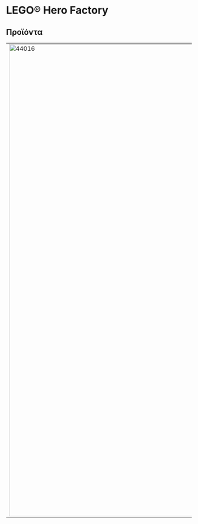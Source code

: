<h1>LEGO® Hero Factory</h1>
<h2>Προϊόντα</h2>
<table>
<tr>
<td rowspan="2"><img alt="44016" src="https://www.lego.com/cdn/product-assets/product.img.pri/44016_prod.jpg" width="1280"></td>
<td><b>44016 ΣΑΓΟΝΑΣ ΕΝΑΝΤΙΟΝ STORMER</b></td>
</tr>
<tr>
<td>Ετοιμαστείτε για δράση, Χίροουζ! Ο ΣΑΓΟΝΑΣ, ένα άγριο πλάσμα με μοχθηρά νύχια και πολλά μάτια, έχει βγει από τη ρωγμή που άφησε ο σεισμός και απειλεί τους πολίτες της Αντρόπολις Σίτυ. Μπορεί ο STORMER να προειδοποιήσει εγκαίρως τους ήρωες για την απειλή χρησιμοποιώντας τη συσκευή επικοινωνίας του; Θα είναι αρκετό ένα δόρυ για να νικήσει το πανίσχυρο πλάσμα ή ο ΣΑΓΟΝΑΣ θα αρπάξει τον STORMER με το στόμα του και θα τον σύρει κάτω από τη γη; Περιλαμβάνει το μίνι ρομπότ STORMER με όπλο και αξεσουάρ.</td>
</tr>
</table>